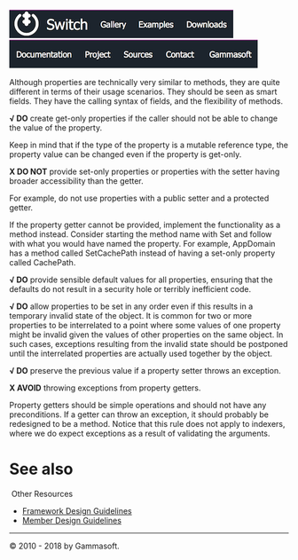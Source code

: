 [![Switch](../docs/Pictures/Menu/Switch.png)](Home.md)[![Switch](../docs/Pictures/Menu/Gallery.png)](Gallery.md)[![Switch](../docs/Pictures/Menu/Examples.png)](Examples.md)[![Switch](../docs/Pictures/Menu/Downloads.png)](Downloads.md)[![Switch](../docs/Pictures/Menu/Documentation.png)](Documentation.md)[![Switch](../docs/Pictures/Menu/Project.png)](https://sourceforge.net/projects/switchpro)[![Switch](../docs/Pictures/Menu/Sources.png)](https://github.com/gammasoft71/switch)[![Switch](../docs/Pictures/Menu/Contact.png)](Contact.md)[![Switch](../docs/Pictures/Menu/Gammasoft.png)](https://gammasoft71.wixsite.com/gammasoft)

Although properties are technically very similar to methods, they are quite different in terms of their usage scenarios. They should be seen as smart fields. They have the calling syntax of fields, and the flexibility of methods.

**√ DO** create get-only properties if the caller should not be able to change the value of the property.

Keep in mind that if the type of the property is a mutable reference type, the property value can be changed even if the property is get-only.

**X DO NOT** provide set-only properties or properties with the setter having broader accessibility than the getter.

For example, do not use properties with a public setter and a protected getter.

If the property getter cannot be provided, implement the functionality as a method instead. Consider starting the method name with Set and follow with what you would have named the property. For example, AppDomain has a method called SetCachePath instead of having a set-only property called CachePath.

**√ DO** provide sensible default values for all properties, ensuring that the defaults do not result in a security hole or terribly inefficient code.

**√ DO** allow properties to be set in any order even if this results in a temporary invalid state of the object.
It is common for two or more properties to be interrelated to a point where some values of one property might be invalid given the values of other properties on the same object. In such cases, exceptions resulting from the invalid state should be postponed until the interrelated properties are actually used together by the object.

**√ DO** preserve the previous value if a property setter throws an exception.

**X AVOID** throwing exceptions from property getters.

Property getters should be simple operations and should not have any preconditions. If a getter can throw an exception, it should probably be redesigned to be a method. Notice that this rule does not apply to indexers, where we do expect exceptions as a result of validating the arguments.

# See also
​
Other Resources

* [Framework Design Guidelines](FrameworkDesignGuidelines.md)
* [Member Design Guidelines](MemberDesignGuidelines.md)

______________________________________________________________________________________________

© 2010 - 2018 by Gammasoft.

